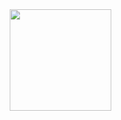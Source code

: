 <div align="center">
  <a href="https://github.com/carlossouzadev">
  <img height="180em" src="https://github-readme-stats-phi-three-89.vercel.app/api?username=carlossouzadev&show_icons=true&theme=highcontrast&include_all_commits=true&count_private=true"/>
 <!-- <img height="180em" src="https://github-readme-stats-phi-three-89.vercel.app/api/top-langs/?username=carlossouzadev&langs_count=10&theme=dark"/> -->
</div>
  

<!--
**carlossouzadev/carlossouzadev** is a ✨ _special_ ✨ repository because its `README.md` (this file) appears on your GitHub profile.

Here are some ideas to get you started:

- 🔭 I’m currently working on ...
- 🌱 I’m currently learning ...
- 👯 I’m looking to collaborate on ...
- 🤔 I’m looking for help with ...
- 💬 Ask me about ...
- 📫 How to reach me: ...
- 😄 Pronouns: ...
- ⚡ Fun fact: ...
-->
